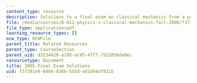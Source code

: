 ```yaml
---
content_type: resource
description: Solutions to a final exam on classical mechanics from a previous semester.
file: /media/courses/8-012-physics-i-classical-mechanics-fall-2008/f37391e90484436b555dad1d44af831b_final_f05sol.pdf
file_type: application/pdf
learning_resource_types: []
ocw_type: OCWFile
parent_title: Related Resources
parent_type: CourseSection
parent_uid: d3234428-a195-ac45-47f7-7522856da9ec
resourcetype: Document
title: 2005 Final Exam Solutions
uid: f37391e9-0484-436b-555d-ad1d44af831b
---
```

